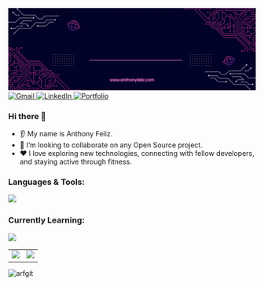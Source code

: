 


<div width="360px" height="240px">
<img src="./af-header-finalv1.gif"/>
</div>

<div align="left">
  <a href="mailto:arfeliz97@gmail.com">
    <img src="https://img.shields.io/badge/Gmail-D14836?style=for-the-badge&logo=gmail&logoColor=white" alt="Gmail">
  </a>
  <a href="http://www.linkedin.com/in/anthonyfeliz/" target="_blank">
    <img src="https://img.shields.io/badge/LinkedIn-0077B5?style=for-the-badge&logo=linkedin&logoColor=white" alt="LinkedIn">
  </a>
  <a href="https://www.anthonyfeliz.com/" target="_blank">
    <img src="https://img.shields.io/badge/Portfolio-000000?style=for-the-badge&logo=About.me&logoColor=white" alt="Portfolio">
  </a>
</div>

### Hi there 👋
* 👂 My name is Anthony Feliz.
* 🤝 I’m looking to collaborate on any Open Source project.
* ❤️ I love exploring new technologies, connecting with fellow developers, and staying active through fitness.


<h3 align="left">Languages & Tools:</h3>

<p align="left">
  <a href="https://skillicons.dev">
    <img src="https://skillicons.dev/icons?i=js,html,css,react,redux,express,mysql,postgres,tailwindcss,firebase,nextjs,webpack,git,linux,"/>
  </a>
</p>


<h3 align="left">Currently Learning:</h3>
<p align="left">
  <a href="https://skillicons.dev">
    <img src="https://skillicons.dev/icons?i=typescript,python,vite,docker,amazonwebservices" />
  </a>
</p>

<table>
  <tr>
    <td><img src="https://github-readme-stats-sigma-five.vercel.app/api?username=arfgit&show_icons=true&theme=dark" /></td>
    <td><img src="https://github-readme-streak-stats.herokuapp.com/?user=arfgit&show_icons=true&theme=dark" /></td>
  </tr>
</table>





<p align="left"> <img src="https://komarev.com/ghpvc/?username=arfgit&label=Profile%20views&color=0e75b6&style=flat" alt="arfgit" /> </p>

